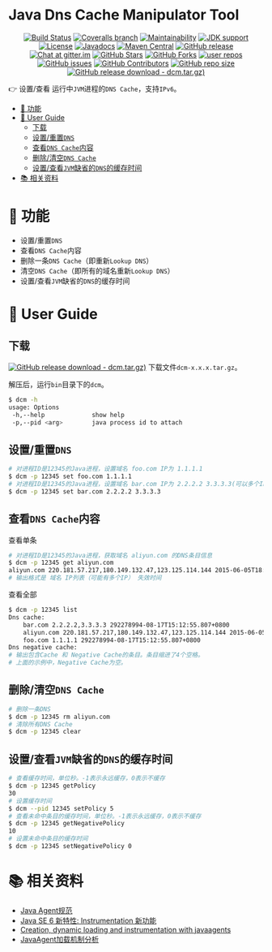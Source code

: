 Java Dns Cache Manipulator Tool
=================================

<p align="center">
<a href="https://ci.appveyor.com/project/oldratlee/java-dns-cache-manipulator"><img src="https://img.shields.io/appveyor/ci/oldratlee/java-dns-cache-manipulator/master?logo=appveyor&amp;logoColor=white" alt="Build Status"></a>
<a href="https://coveralls.io/github/alibaba/java-dns-cache-manipulator?branch=master"><img src="https://img.shields.io/coveralls/github/alibaba/java-dns-cache-manipulator/master?logo=coveralls&amp;logoColor=white" alt="Coveralls branch"></a>
<a href="https://codeclimate.com/github/alibaba/java-dns-cache-manipulator/maintainability"><img src="https://api.codeclimate.com/v1/badges/80e64dc9160cf6f62080/maintainability" alt="Maintainability"></a>
<a href="https://openjdk.java.net/"><img src="https://img.shields.io/badge/Java-6+-green?logo=java&amp;logoColor=white" alt="JDK support"></a>
<a href="https://www.apache.org/licenses/LICENSE-2.0.html"><img src="https://img.shields.io/github/license/alibaba/java-dns-cache-manipulator?color=4D7A97" alt="License"></a>
<a href="https://alibaba.github.io/java-dns-cache-manipulator/apidocs/"><img src="https://img.shields.io/github/release/alibaba/java-dns-cache-manipulator?label=javadoc&amp;color=3d7c47&amp;logo=microsoft-academic&amp;logoColor=white" alt="Javadocs"></a>
<a href="https://search.maven.org/artifact/com.alibaba/dns-cache-manipulator"><img src="https://img.shields.io/maven-central/v/com.alibaba/dns-cache-manipulator?color=2d545e&amp;logo=apache-maven&amp;logoColor=white" alt="Maven Central"></a>
<a href="https://github.com/alibaba/java-dns-cache-manipulator/releases"><img src="https://img.shields.io/github/release/alibaba/java-dns-cache-manipulator.svg" alt="GitHub release"></a>
<a href="https://gitter.im/alibaba/java-dns-cache-manipulator?utm_source=badge&amp;utm_medium=badge&amp;utm_campaign=pr-badge&amp;utm_content=badge"><img src="https://img.shields.io/gitter/room/alibaba/java-dns-cache-manipulator?color=46BC99&amp;logo=gitter&amp;logoColor=white" alt="Chat at gitter.im"></a>
<a href="https://github.com/alibaba/java-dns-cache-manipulator/stargazers"><img src="https://img.shields.io/github/stars/alibaba/java-dns-cache-manipulator" alt="GitHub Stars"></a>
<a href="https://github.com/alibaba/java-dns-cache-manipulator/fork"><img src="https://img.shields.io/github/forks/alibaba/java-dns-cache-manipulator" alt="GitHub Forks"></a>
<a href="https://github.com/alibaba/java-dns-cache-manipulator/network/dependents"><img src="https://badgen.net/github/dependents-repo/alibaba/java-dns-cache-manipulator?label=user%20repos" alt="user repos"></a>
<a href="https://github.com/alibaba/java-dns-cache-manipulator/issues"><img src="https://img.shields.io/github/issues/alibaba/java-dns-cache-manipulator" alt="GitHub issues"></a>
<a href="https://github.com/alibaba/java-dns-cache-manipulator/graphs/contributors"><img src="https://img.shields.io/github/contributors/alibaba/java-dns-cache-manipulator" alt="GitHub Contributors"></a>
<a href="https://github.com/alibaba/java-dns-cache-manipulator"><img src="https://img.shields.io/github/repo-size/alibaba/java-dns-cache-manipulator" alt="GitHub repo size"></a>
<a href="https://github.com/alibaba/java-dns-cache-manipulator/releases/download/v1.6.4/dcm-1.6.4.tar.gz"><img src="https://img.shields.io/github/downloads/alibaba/java-dns-cache-manipulator/v1.6.4/dcm-1.6.4.tar.gz.svg?logoColor=white&logo=DocuSign" alt="GitHub release download - dcm.tar.gz)"></a>
</p>

:point_right: 设置/查看 运行中`JVM`进程的`DNS Cache`，支持`IPv6`。

<!-- START doctoc generated TOC please keep comment here to allow auto update -->
<!-- DON'T EDIT THIS SECTION, INSTEAD RE-RUN doctoc TO UPDATE -->


- [:wrench: 功能](#wrench-%E5%8A%9F%E8%83%BD)
- [:busts_in_silhouette: User Guide](#busts_in_silhouette-user-guide)
    - [下载](#%E4%B8%8B%E8%BD%BD)
    - [设置/重置`DNS`](#%E8%AE%BE%E7%BD%AE%E9%87%8D%E7%BD%AEdns)
    - [查看`DNS Cache`内容](#%E6%9F%A5%E7%9C%8Bdns-cache%E5%86%85%E5%AE%B9)
    - [删除/清空`DNS Cache`](#%E5%88%A0%E9%99%A4%E6%B8%85%E7%A9%BAdns-cache)
    - [设置/查看`JVM`缺省的`DNS`的缓存时间](#%E8%AE%BE%E7%BD%AE%E6%9F%A5%E7%9C%8Bjvm%E7%BC%BA%E7%9C%81%E7%9A%84dns%E7%9A%84%E7%BC%93%E5%AD%98%E6%97%B6%E9%97%B4)
- [:books: 相关资料](#books-%E7%9B%B8%E5%85%B3%E8%B5%84%E6%96%99)

<!-- END doctoc generated TOC please keep comment here to allow auto update -->

:wrench: 功能
=================================

- 设置/重置`DNS`
- 查看`DNS Cache`内容
- 删除一条`DNS Cache`（即重新`Lookup DNS`）
- 清空`DNS Cache`（即所有的域名重新`Lookup DNS`）
- 设置/查看`JVM`缺省的`DNS`的缓存时间

:busts_in_silhouette: User Guide
=================================

下载
----------

[![GitHub release download - dcm.tar.gz)](https://img.shields.io/github/downloads/alibaba/java-dns-cache-manipulator/v1.6.4/dcm-1.6.4.tar.gz.svg?logoColor=white&logo=DocuSign)](https://github.com/alibaba/java-dns-cache-manipulator/releases/download/v1.6.4/dcm-1.6.4.tar.gz) 下载文件`dcm-x.x.x.tar.gz`。

解压后，运行`bin`目录下的`dcm`。

```bash
$ dcm -h
usage: Options
 -h,--help             show help
 -p,--pid <arg>        java process id to attach
```

设置/重置`DNS`
---------------

```bash
# 对进程ID是12345的Java进程，设置域名 foo.com IP为 1.1.1.1
$ dcm -p 12345 set foo.com 1.1.1.1
# 对进程ID是12345的Java进程，设置域名 bar.com IP为 2.2.2.2 3.3.3.3(可以多个IP)
$ dcm -p 12345 set bar.com 2.2.2.2 3.3.3.3
```

查看`DNS Cache`内容
---------------

查看单条

```bash
# 对进程ID是12345的Java进程，获取域名 aliyun.com 的DNS条目信息
$ dcm -p 12345 get aliyun.com
aliyun.com 220.181.57.217,180.149.132.47,123.125.114.144 2015-06-05T18:56:09.635+0800
# 输出格式是 域名 IP列表（可能有多个IP） 失效时间
```

查看全部

```bash
$ dcm -p 12345 list
Dns cache:
    bar.com 2.2.2.2,3.3.3.3 292278994-08-17T15:12:55.807+0800
    aliyun.com 220.181.57.217,180.149.132.47,123.125.114.144 2015-06-05T19:00:30.514+0800
    foo.com 1.1.1.1 292278994-08-17T15:12:55.807+0800
Dns negative cache:
# 输出包含Cache 和 Negative Cache的条目。条目缩进了4个空格。
# 上面的示例中，Negative Cache为空。
```

删除/清空`DNS Cache`
---------------

```bash
# 删除一条DNS
$ dcm -p 12345 rm aliyun.com
# 清除所有DNS Cache
$ dcm -p 12345 clear
```

设置/查看`JVM`缺省的`DNS`的缓存时间
---------------

```bash
# 查看缓存时间，单位秒。-1表示永远缓存，0表示不缓存
$ dcm -p 12345 getPolicy
30
# 设置缓存时间
$ dcm --pid 12345 setPolicy 5
# 查看未命中条目的缓存时间，单位秒。-1表示永远缓存，0表示不缓存
$ dcm -p 12345 getNegativePolicy
10
# 设置未命中条目的缓存时间
$ dcm -p 12345 setNegativePolicy 0
```

:books: 相关资料
=================================

* [Java Agent规范](http://docs.oracle.com/javase/7/docs/api/java/lang/instrument/package-summary.html)
* [Java SE 6 新特性: Instrumentation 新功能](http://www.ibm.com/developerworks/cn/java/j-lo-jse61/)
* [Creation, dynamic loading and instrumentation with javaagents](http://dhruba.name/2010/02/07/creation-dynamic-loading-and-instrumentation-with-javaagents/)
* [JavaAgent加载机制分析](http://nijiaben.iteye.com/blog/1847212)
